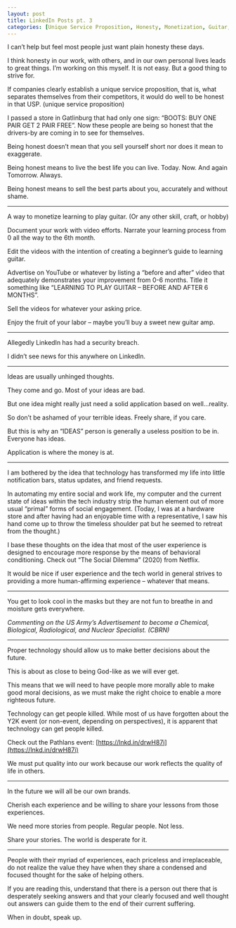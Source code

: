 ```yaml
---
layout: post
title: LinkedIn Posts pt. 3
categories: [Unique Service Proposition, Honesty, Monetization, Guitar, LinkedIn, Ideas, Terrible Ideas, Human Experience, US Army, Predictions, Technology, Personal Branding, Storytelling, Human Value]
---
```


I can’t help but feel most people just want plain honesty these days.

I think honesty in our work, with others, and in our own personal lives leads to great things. I’m working on this myself. It is not easy. But a good thing to strive for.

If companies clearly establish a unique service proposition, that is, what separates themselves from their competitors, it would do well to be honest in that USP. (unique service proposition)

I passed a store in Gatlinburg that had only one sign: “BOOTS: BUY ONE PAIR GET 2 PAIR FREE”. Now these people are being so honest that the drivers-by are coming in to see for themselves.

Being honest doesn’t mean that you sell yourself short nor does it mean to exaggerate.

Being honest means to live the best life you can live. Today. Now. And again Tomorrow. Always.

Being honest means to sell the best parts about you, accurately and without shame.

----------

A way to monetize learning to play guitar. (Or any other skill, craft, or hobby)

Document your work with video efforts. Narrate your learning process from 0 all the way to the 6th month.

Edit the videos with the intention of creating a beginner’s guide to learning guitar.

Advertise on YouTube or whatever by listing a “before and after” video that adequately demonstrates your improvement from 0-6 months. Title it something like “LEARNING TO PLAY GUITAR – BEFORE AND AFTER 6 MONTHS”.

Sell the videos for whatever your asking price.

Enjoy the fruit of your labor – maybe you’ll buy a sweet new guitar amp.

----------

Allegedly LinkedIn has had a security breach.

I didn’t see news for this anywhere on LinkedIn.

----------

Ideas are usually unhinged thoughts.

They come and go. Most of your ideas are bad.

But one idea might really just need a solid application based on well…reality.

So don’t be ashamed of your terrible ideas. Freely share, if you care.

But this is why an “IDEAS” person is generally a useless position to be in. Everyone has ideas.

Application is where the money is at.

----------

I am bothered by the idea that technology has transformed my life into little notification bars, status updates, and friend requests.

In automating my entire social and work life, my computer and the current state of ideas within the tech industry strip the human element out of more usual “primal” forms of social engagement. (Today, I was at a hardware store and after having had an enjoyable time with a representative, I saw his hand come up to throw the timeless shoulder pat but he seemed to retreat from the thought.)

I base these thoughts on the idea that most of the user experience is designed to encourage more response by the means of behavioral conditioning. Check out “The Social Dilemma” (2020) from Netflix.

It would be nice if user experience and the tech world in general strives to providing a more human-affirming experience – whatever that means.

----------

You get to look cool in the masks but they are not fun to breathe in and moisture gets everywhere.

_Commenting on the US Army’s Advertisement to become a Chemical, Biological, Radiological, and Nuclear Specialist. (CBRN)_

----------

Proper technology should allow us to make better decisions about the future.

This is about as close to being God-like as we will ever get.

This means that we will need to have people more morally able to make good moral decisions, as we must make the right choice to enable a more righteous future.

Technology can get people killed. While most of us have forgotten about the Y2K event (or non-event, depending on perspectives), it is apparent that technology can get people killed.

Check out the Pathlans event: [https://lnkd.in/drwH87i](https://lnkd.in/drwH87i)

We must put quality into our work because our work reflects the quality of life in others.

----------

In the future we will all be our own brands.

Cherish each experience and be willing to share your lessons from those experiences.

We need more stories from people. Regular people. Not less.

Share your stories. The world is desperate for it.

----------

People with their myriad of experiences, each priceless and irreplaceable, do not realize the value they have when they share a condensed and focused thought for the sake of helping others.

If you are reading this, understand that there is a person out there that is desperately seeking answers and that your clearly focused and well thought out answers can guide them to the end of their current suffering.

When in doubt, speak up.